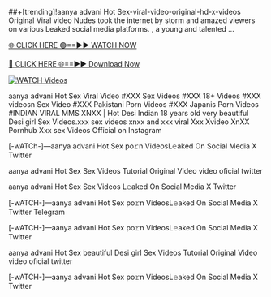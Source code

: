 ##+[trending]!aanya advani Hot Sex-viral-video-original-hd-x-videos
Original Viral video Nudes took the internet by storm and amazed viewers on various Leaked social media platforms. , a young and talented ...

[🌐 CLICK HERE 🟢==►► WATCH NOW](https://hqvideonet.blogspot.com/2025/02/ngthb.html)

[🔴 CLICK HERE 🌐==►► Download Now](https://hqvideonet.blogspot.com/2025/02/ngthb.html)

[![WATCH Videos](https://i.imgur.com/dJHk4Zq.gif)](https://hqvideonet.blogspot.com/2025/02/ngthb.html)


aanya advani Hot Sex Viral Video #XXX Sex Videos #XXX 18+ Videos #XXX videosn Sex Video #XXX Pakistani Porn Videos #XXX Japanis Porn Videos #INDIAN VIRAL MMS XNXX | Hot Desi Indian 18 years old very beautiful Desi girl Sex Videos.xxx sex videos xnxx and xxx viral Xxx Xvideo XnXX Pornhub Xxx sex Videos Official on Instagram

[-wATCh-]—aanya advani Hot Sex  po𝚛n VideosL𝚎aked On Social Media X Twitter

aanya advani Hot Sex  Sex Videos Tutorial Original Video video oficial twitter

aanya advani Hot Sex  Sex Videos L𝚎aked On Social Media X Twitter

[-wATCH-]—aanya advani Hot Sex  po𝚛n VideosL𝚎aked On Social Media X Twitter Telegram

[-wATCH-]—aanya advani Hot Sex  po𝚛n VideosL𝚎aked On Social Media X Twitter

aanya advani Hot Sex  beautiful Desi girl Sex Videos Tutorial Original Video video oficial twitter

[-wATCH-]—aanya advani Hot Sex  po𝚛n VideosL𝚎aked On Social Media X Twitter 